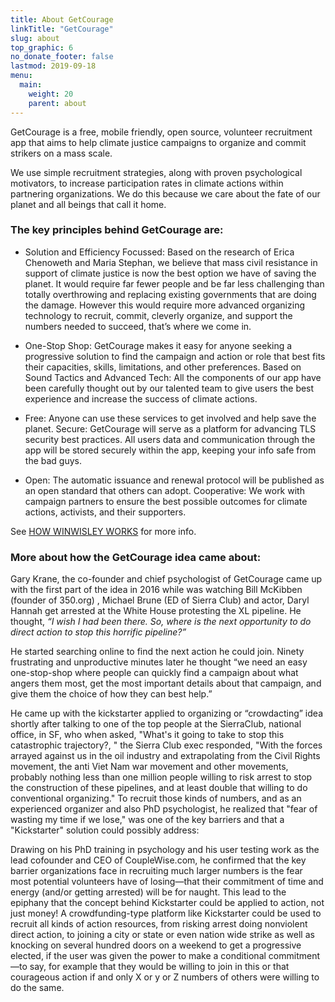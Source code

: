 ```yaml
---
title: About GetCourage
linkTitle: "GetCourage"
slug: about
top_graphic: 6
no_donate_footer: false
lastmod: 2019-09-18
menu:
  main:
    weight: 20
    parent: about
---
```


GetCourage is a free, mobile friendly, open source, volunteer recruitment app that aims to help climate justice campaigns to organize and commit strikers on a mass scale. 

We use simple recruitment strategies, along with proven psychological motivators, to increase participation rates in climate actions within partnering organizations. We do this because we care about the fate of our planet and all beings that call it home.

### The key principles behind GetCourage are:

- Solution and Efficiency Focussed: Based on the research of Erica Chenoweth and Maria Stephan, we believe that mass civil resistance in support of climate justice is now the best option we have of saving the planet. It would require far fewer people and be far less challenging than totally overthrowing and replacing existing governments that are doing the damage. However this would require more advanced organizing technology to recruit, commit, cleverly organize, and support the numbers needed to succeed, that’s where we come in. 

- One-Stop Shop: GetCourage makes it easy for anyone seeking a progressive solution to find the campaign and action or role that best fits their capacities, skills, limitations, and other preferences. 
Based on Sound Tactics and Advanced Tech: All the components of our app have been carefully thought out by our talented team to give users the best experience and increase the success of climate actions. 

- Free: Anyone can use these services to get involved and help save the planet. 
Secure: GetCourage will serve as a platform for advancing TLS security best practices. All users data and communication through the app will be stored securely within the app, keeping your info safe from the bad guys.   

- Open: The automatic issuance and renewal protocol will be published as an open standard that others can adopt.
Cooperative: We work with campaign partners to ensure the best possible outcomes for climate actions, activists, and their supporters. 

See [HOW WINWISLEY WORKS](/how-it-works) for more info.

### More about how the GetCourage idea came about:

Gary Krane, the co-founder and chief psychologist of GetCourage came up with the first part of the idea in 2016 while was watching Bill McKibben (founder of 350.org) , Michael Brune (ED of Sierra Club) and actor, Daryl Hannah get arrested at the White House protesting the XL pipeline. He thought, _*“I wish I had been there. So, where is the next opportunity to do direct action to stop this horrific pipeline?”*_

He started searching online to find the next action he could join.  Ninety frustrating and unproductive minutes later he thought “we need an easy one-stop-shop where people can quickly find a campaign about what angers them most, get the most important details about that campaign, and give them the choice of how they can best help.”

He came up with the kickstarter applied to organizing or “crowdacting” idea shortly after talking to one of the top people at the SierraClub, national office, in SF, who when asked, "What's it going to take to stop this catastrophic trajectory?, " the Sierra Club exec responded, "With the forces arrayed against us in the oil industry and extrapolating from the Civil Rights movement, the anti Viet Nam war movement and other movements, probably nothing less than one million people willing to risk arrest to stop the construction of these pipelines, and at least double that willing to do conventional organizing."  To recruit those kinds of numbers, and as an experienced organizer and also PhD psychologist, he realized that "fear of wasting my time if we lose," was one of the key barriers and that a "Kickstarter" solution could possibly address:

Drawing on his PhD training in psychology and his user testing work as the lead cofounder and CEO of CoupleWise.com, he confirmed that the key barrier organizations face in recruiting much larger numbers is the fear most potential volunteers have of losing—that their commitment of time and energy (and/or getting arrested) will be for naught.  This lead to the epiphany that the concept behind Kickstarter could be applied to action, not just money! A crowdfunding-type platform like Kickstarter could be used to recruit all kinds of action resources, from risking arrest doing nonviolent direct action, to joining a city or state or even nation wide strike as well as knocking on several hundred doors on a weekend to get a progressive elected, if the user was given the power to make a conditional commitment—to say, for example that they would be willing to join in this or that courageous action if and only X or y or Z numbers of others were willing to do the same.

